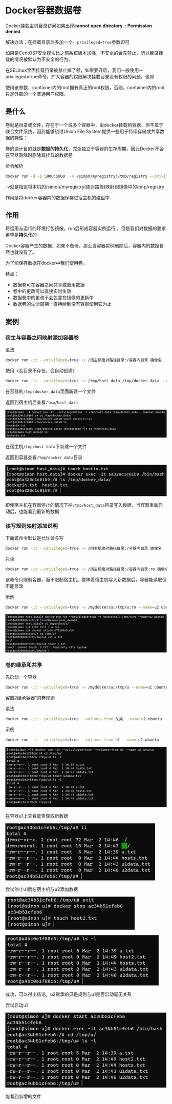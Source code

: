 # Docker容器数据卷

Docker挂载主机目录访问如果出现**cannot open directory. : Permission denied**

解决办法：在挂载目录后多加一个`--privileged=true`参数即可

如果是CentOS7安全模块比之前系统版本加强，不安全的会先禁止，所以目录挂载的情况被默认为不安全的行为，

在SELinux里面挂载目录被禁止掉了额，如果要开启，我们一般使用--privileged=true命令，扩大容器的权限解决挂载目录没有权限的问题，也即

使用该参数，container内的root拥有真正的root权限，否则，container内的root只是外部的一个普通用户权限。

## 是什么

卷就是目录或文件，存在于一个或多个容器中，由docker挂载到容器，但不属于联合文件系统，因此能够绕过Union File System提供一些用于持续存储或共享数据的特性：

卷的设计目的就是**数据的持久化**，完全独立于容器的生存周期，因此Docker不会在容器删除时删除其挂载的数据卷

命令解析

```bash
docker run -d -p 5000:5000  -v /simon/myregistry:/tmp/registry --privileged=true registry
```

-v就是指定将本机的/simon/myregistry(绝对路径)映射到镜像中的/tmp/registry

作用是将docker容器内的数据保存进宿主机的磁盘中

## 作用

将运用与运行的环境打包镜像，run后形成容器实例运行 ，但是我们对数据的要求希望是**持久化**的

Docker容器产生的数据，如果不备份，那么当容器实例删除后，容器内的数据自然也就没有了。

为了能保存数据在docker中我们使用卷。

特点：

- 数据卷可在容器之间共享或重用数据
- 卷中的更改可以直接实时生效
- 数据卷中的更改不会包含在镜像的更新中
- 数据卷的生命周期一直持续到没有容器使用它为止

## 案例

### 宿主与容器之间映射添加容器卷

语法

```bash
docker run -it --privileged=true -v /宿主机绝对路径目录:/容器内目录 镜像名
```

使用（若目录不存在，会自动创建）

```bash
docker run -it --privileged=true -v /tmp/host_data:/tmp/docker_data --name=u1 ubuntu
```

在容器的`/tmp/docker_data`里面新建一个文件

返回到宿主机后查看`/tmp/host_data`

![image-20220302221924681](05-Docker%E5%AE%B9%E5%99%A8%E6%95%B0%E6%8D%AE%E5%8D%B7.assets/image-20220302221924681.png)

在宿主机`/tmp/host_data`下新建一个文件

返回到容器查看`/tmp/docker_data`目录

![image-20220302222102366](05-Docker%E5%AE%B9%E5%99%A8%E6%95%B0%E6%8D%AE%E5%8D%B7.assets/image-20220302222102366.png)

即使宿主机在容器停止的情况下往`/tmp/host_data`目录写入数据，当容器重新启动后，也能看到最新的数据

### 读写规则映射添加说明

下面该命令默认是允许读与写

```bash
docker run -it --privileged=true -v /宿主机绝对路径目录:/容器内目录 镜像名
```

只读

```bash
docker run -it --privileged=true -v /宿主机绝对路径目录:/容器内目录:ro 镜像名
```

该命令只限制容器，而不限制宿主机。意味着宿主机写入新数据后，容器能读取但不能修改

示例

```bash
docker run -it --privileged=true -v /mydocker/u:/tmp/u:ro --name=u2 ubuntu
```

![image-20220302224128984](05-Docker%E5%AE%B9%E5%99%A8%E6%95%B0%E6%8D%AE%E5%8D%B7.assets/image-20220302224128984.png)

### 卷的继承和共享

先启动一个容器

```bash
docker run -it --privileged=true -v /mydocker/u:/tmp/u --name=u1 ubuntu
```

容器2继承容器1的卷规则

语法

```bash
docker run -it --privileged=true --volumes-from 父类 --name u2 ubuntu
```

示例

```bash
docker run -it --privileged=true --volumes-from u1 --name u2 ubuntu
```

![image-20220302224804295](05-Docker%E5%AE%B9%E5%99%A8%E6%95%B0%E6%8D%AE%E5%8D%B7.assets/image-20220302224804295.png)

在容器u1上查看能否获取新数据

![image-20220302224841305](05-Docker%E5%AE%B9%E5%99%A8%E6%95%B0%E6%8D%AE%E5%8D%B7.assets/image-20220302224841305.png)

尝试停止u1后在宿主机与u2添加数据

![image-20220302225034601](05-Docker%E5%AE%B9%E5%99%A8%E6%95%B0%E6%8D%AE%E5%8D%B7.assets/image-20220302225034601.png)

![image-20220302225047711](05-Docker%E5%AE%B9%E5%99%A8%E6%95%B0%E6%8D%AE%E5%8D%B7.assets/image-20220302225047711.png)

成功，可以得出结论，u2继承的只是规则与u1是否启动毫无关系

尝试启动u1

![image-20220302225232826](05-Docker%E5%AE%B9%E5%99%A8%E6%95%B0%E6%8D%AE%E5%8D%B7.assets/image-20220302225232826.png)

能看到新增的文件